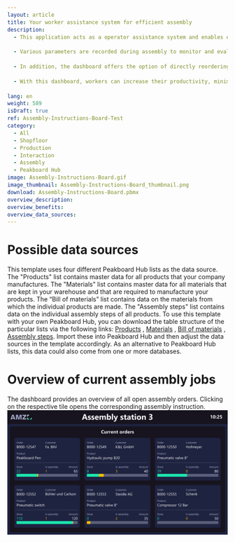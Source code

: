 ```yaml
---
layout: article
title: Your worker assistance system for efficient assembly
description: 
  - This application acts as a operator assistance system and enables efficient and error-free assembly. The interactive dashboard initially provides an overview of the progress of all open assembly orders. When an order is selected by clicking on its tile using a touchscreen or a mouse connected to the Peakboard Box, the worker receives step-by-step instructions for assembling the particular product. The instructions are conveyed by descriptive text, images, technical drawings, and a list of materials. 

  - Various parameters are recorded during assembly to monitor and evaluate the production process. This includes recording the time required and counting the OK and NOK parts at the end of assembly. This data is used for quality control and makes it possible to optimize your production process and make possible improvements more quickly.

  - In addition, the dashboard offers the option of directly reordering required materials in internal warehouse logistics or reporting problems to those responsible for production.

  - With this dashboard, workers can increase their productivity, minimize errors, and ensure smooth assembly. Likewise, new company employees can now get started in assembly without a great deal of training. 

lang: en
weight: 589
isDraft: true
ref: Assembly-Instructions-Board-Test
category:
  - All
  - Shopfloor
  - Production
  - Interaction
  - Assembly
  - Peakboard Hub
image: Assembly-Instructions-Board.gif
image_thumbnail: Assembly-Instructions-Board_thumbnail.png
download: Assembly-Instructions-Board.pbmx
overview_description:
overview_benefits:
overview_data_sources:
---
```

# Possible data sources
This template uses four different Peakboard Hub lists as the data source. The "Products" list contains master data for all products that your company manufactures. The "Materials" list contains master data for all materials that are kept in your warehouse and that are required to manufacture your products. The “Bill of materials” list contains data on the materials from which the individual products are made. The "Assembly steps" list contains data on the individual assembly steps of all products. To use this template with your own Peakboard Hub, you can download the table structure of the particular lists via the following links: <a href="Template_Assembly_Board_Products.csv" class="inline" download>Products</a> , <a href="Template_Assembly_Board_Materials.csv" class="inline" download>Materials</a> , <a href="Template_Assembly_Board_BillOfMaterials.csv" class="inline" download>Bill of materials</a> , <a href="Template_Assembly_Board_Assembly_Steps.csv" class="inline" download>Assembly steps</a>. Import these into Peakboard Hub and then adjust the data sources in the template accordingly. As an alternative to Peakboard Hub lists, this data could also come from one or more databases.

# Overview of current assembly jobs
The dashboard provides an overview of all open assembly orders. Clicking on the respective tile opens the corresponding assembly instruction.
![image_live](Assembly-Instructions-Board-Orders.png)
